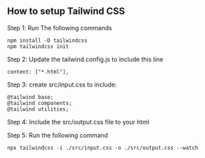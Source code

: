 ## How to setup Tailwind CSS

Step 1: Run The following commands

```
npm install -D tailwindcss
npm tailwindcss init
```

Step 2: Update the tailwind.config.js to include this line
```
content: ["*.html"],
```
Step 3: create src/input.css to include:
```
@tailwind base;
@tailwind components;
@tailwind utilities;
```

Step 4: Include the src/output.css file to your html

Step 5: Run the following command
```
npx tailwindcss -i ./src/input.css -o ./src/output.css --watch
```

